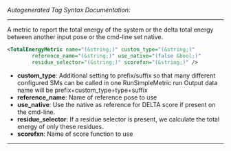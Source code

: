 <!-- THIS IS AN AUTOGENERATED FILE: Don't edit it directly, instead change the schema definition in the code itself. -->

_Autogenerated Tag Syntax Documentation:_

---
A metric to report the total energy of the system or the delta total energy between another input pose or the cmd-line set native.

```xml
<TotalEnergyMetric name="(&string;)" custom_type="(&string;)"
        reference_name="(&string;)" use_native="(false &bool;)"
        residue_selector="(&string;)" scorefxn="(&string;)" />
```

-   **custom_type**: Additional setting to prefix/suffix so that many different configured SMs can be called in one RunSimpleMetric run
  Output data name will be prefix+custom_type+type+suffix
-   **reference_name**: Name of reference pose to use
-   **use_native**: Use the native as reference for DELTA score if present on the cmd-line.
-   **residue_selector**: If a residue selector is present, we calculate the total energy of only these residues.
-   **scorefxn**: Name of score function to use

---

